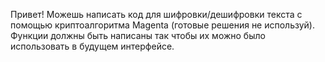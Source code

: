 Привет! Можешь написать код для шифровки/дешифровки текста с помощью криптоалгоритма Magenta (готовые решения не используй). Функции должны быть написаны так чтобы их можно было использовать в будущем интерфейсе.
